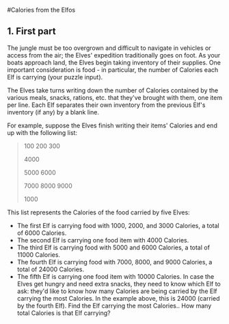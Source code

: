 #Calories from the Elfos
 ## 1. First part
The jungle must be too overgrown and difficult to navigate in vehicles or access from the air; the Elves' expedition traditionally goes on foot. As your boats approach land, the Elves begin taking inventory of their supplies. One important consideration is food - in particular, the number of Calories each Elf is carrying (your puzzle input).

The Elves take turns writing down the number of Calories contained by the various meals, snacks, rations, etc. that they've brought with them, one item per line. Each Elf separates their own inventory from the previous Elf's inventory (if any) by a blank line.

For example, suppose the Elves finish writing their items' Calories and end up with the following list:


> 100
> 200
> 300
>
> 4000
>
> 5000
> 6000
>
> 7000
> 8000
> 9000
>
> 1000


This list represents the Calories of the food carried by five Elves:
* 	The first Elf is carrying food with 1000, 2000, and 3000 Calories, a total of 6000 Calories.
* 	The second Elf is carrying one food item with 4000 Calories.
* 	The third Elf is carrying food with 5000 and 6000 Calories, a total of 11000 Calories.
* 	The fourth Elf is carrying food with 7000, 8000, and 9000 Calories, a total of 24000 Calories.
* 	The fifth Elf is carrying one food item with 10000 Calories.
In case the Elves get hungry and need extra snacks, they need to know which Elf to ask: they'd like to know how many Calories are being carried by the Elf carrying the most Calories. In the example above, this is 24000 (carried by the fourth Elf).
Find the Elf carrying the most Calories.. How many total Calories is that Elf carrying?